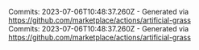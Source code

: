 Commits: 2023-07-06T10:48:37.260Z - Generated via https://github.com/marketplace/actions/artificial-grass
<br>
Commits: 2023-07-06T10:48:37.260Z - Generated via https://github.com/marketplace/actions/artificial-grass
<br>
